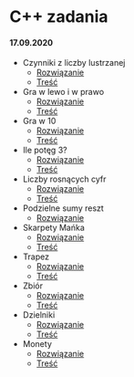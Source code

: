 # C++ zadania
#### 17.09.2020
* Czynniki z liczby lustrzanej
  * [Rozwiązanie](17.09.2020/Czynniki_z_liczby_lustrzanej/cpl.cpp)
  * [Treść](17.09.2020/Czynniki_z_liczby_lustrzanej/cpl.pdf)
* Gra w lewo i w prawo
  * [Rozwiązanie](17.09.2020/Gra_w_lewo_i_w_prawo/gpl.cpp)
  * [Treść](17.09.2020/Gra_w_lewo_i_w_prawo/gpl.pdf)
* Gra w 10
  * [Rozwiązanie](17.09.2020/Gra_w_10/gwd.cpp)
  * [Treść](17.09.2020/Gra_w_10/gwd.pdf)
* Ile potęg 3?
  * [Rozwiązanie](17.09.2020/Ile_potęg_3/ilt.cpp)
  * [Treść](17.09.2020/Ile_potęg_3/ilt.pdf)
* Liczby rosnących cyfr
  * [Rozwiązanie](17.09.2020/Liczby_rosnących_cyfr/lrc.cpp)
  * [Treść](17.09.2020/Liczby_rosnących_cyfr/lrc.pdf)
* Podzielne sumy reszt
  * [Rozwiązanie](17.09.2020/Podzielne_sumy_reszt/psr.cpp)
* Skarpety Mańka
  * [Rozwiązanie](17.09.2020/Skarpety_Mańka/sma.cpp)
  * [Treść](17.09.2020/Skarpety_Mańka/sma.pdf)
* Trapez
  * [Rozwiązanie](17.09.2020/Trapez/tra.cpp)
  * [Treść](17.09.2020/Trapez/tra.pdf)
* Zbiór
  * [Rozwiązanie](17.09.2020/Zbiór/zbi.cpp)
  * [Treść](17.09.2020/Zbiór/zbi.pdf)
* Dzielniki
  * [Rozwiązanie](17.09.2020/Dzielniki/dzie.cpp)
  * [Treść](17.09.2020/Dzielniki/dzie.pdf)
* Monety
  * [Rozwiązanie](17.09.2020/Monety/mon.cpp)
  * [Treść](17.09.2020/Monety/mon.pdf)
